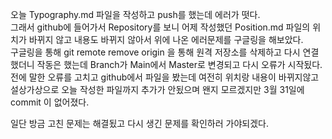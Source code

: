 오늘 Typography.md 파일을 작성하고 push를 했는데 에러가 떳다.<br>
그래서 github에 들어가서 Repository를 보니 어제 작성했던 Position.md 파일의 위치가 바뀌지 않고 내용도 바뀌지 않아서 위에 나온 에러문제를 구글링을 해보았다. <br>
구글링을 통해 git remote remove origin 을 통해 원격 저장소를 삭제하고 다시 연결했더니 작동은 했는데 Branch가 Main에서 Master로 변경되고 다시 오류가 시작됬다. <br>
전에 말한 오류를 고치고 github에서 파일을 봤는데 여전히 위치랑 내용이 바뀌지않고 설상가상으로 오늘 작성한 파일까지 추가가 안됬으며 왠지 모르겠지만 3월 31일에 commit 이 없어졌다.<br>

일단 방금 고친 문제는 해결됬고 다시 생긴 문제를 확인하러 가야되겠다.